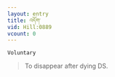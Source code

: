 ```yaml
---
layout: entry
title: འདོག་
vid: Hill:0889
vcount: 0
---
```

`Voluntary` 
> To disappear after dying DS\.

